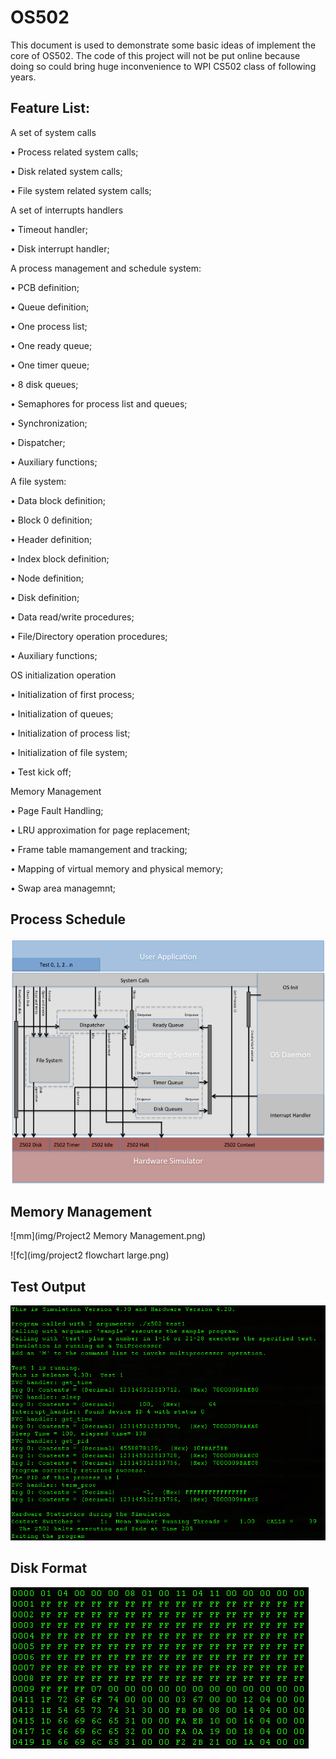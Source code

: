 # OS502

This document is used to demonstrate some basic ideas of implement the core of OS502. The code of this project will not be put online because doing so could bring huge inconvenience to WPI CS502 class of following years. 

## Feature List:
A set of system calls

• Process related system calls;


• Disk related system calls;

• File system related system calls;

A set of interrupts handlers

• Timeout handler;

• Disk interrupt handler;

A process management and schedule system:

• PCB definition;

• Queue definition;

• One process list;

• One ready queue;

• One timer queue;

• 8 disk queues;

• Semaphores for process list and queues;

• Synchronization;

• Dispatcher;

• Auxiliary functions;

A file system:

• Data block definition;

• Block 0 definition;

• Header definition;

• Index block definition;

• Node definition;

• Disk definition;

• Data read/write procedures;

• File/Directory operation procedures;

• Auxiliary functions;

OS initialization operation

• Initialization of first process;

• Initialization of queues;

• Initialization of process list;

• Initialization of file system;

• Test kick off;

Memory Management

• Page Fault Handling;

• LRU approximation for page replacement;

• Frame table mamangement and tracking;

• Mapping of virtual memory and physical memory;

• Swap area managemnt;


## Process Schedule

![process](img/process.png)

## Memory Management

![mm](img/Project2 Memory Management.png)

![fc](img/project2 flowchart large.png)


## Test Output

![test](img/test1.png)

## Disk Format

![diskdata](img/diskdata.png)

